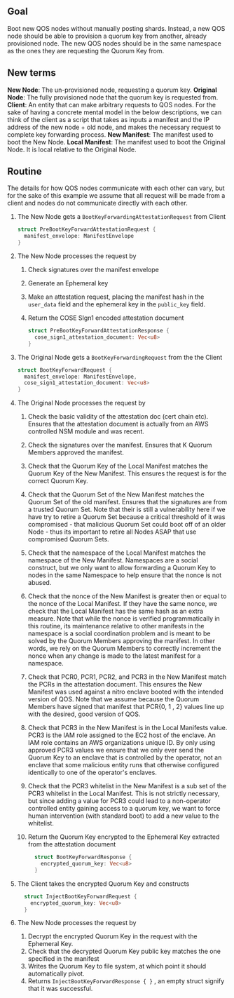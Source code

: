 ## Goal

Boot new QOS nodes without manually posting shards. Instead, a new QOS node should be able to provision a quorum key from another, already provisioned node. The new QOS nodes should be in the same namespace as the ones they are requesting the Quorum Key from.

## New terms

**New Node**: The un-provisioned node, requesting a quorum key.
**Original Node**: The fully provisioned node that the quorum key is requested from.
**Client**: An entity that can make arbitrary requests to QOS nodes. For the sake of having a concrete mental model in the below descriptions, we can think of the client as a script that takes as inputs a manifest and the IP address of the new node + old node, and makes the necessary request to complete key forwarding process.
**New Manifest**: The manifest used to boot the New Node.
**Local Manifest**: The manifest used to boot the Original Node. It is local relative to the Original Node.

## Routine

The details for how QOS nodes communicate with each other can vary, but for the sake of this example we assume that all request will be made from a client and nodes do not communicate directly with each other.

1) The New Node gets a `BootKeyForwardingAttestationRequest` from Client

    ```rust
    struct PreBootKeyForwardAttestationRequest {
      manifest_envelope: ManifestEnvelope
    }
    ```


2) The New Node processes the request by
    1) Check signatures over the manifest envelope
    1) Generate an Ephemeral key
    1) Make an attestation request, placing the manifest hash in the `user_data` field and the ephemeral key in the `public_key` field.
    1) Return the COSE SIgn1 encoded attestation document

        ```rust
        struct PreBootKeyForwardAttestationResponse {
          cose_sign1_attestation_document: Vec<u8>
        }
        ```

3) The Original Node gets a `BootKeyForwardingRequest` from the the Client

    ```rust
    struct BootKeyForwardRequest {
      manifest_envelope: ManifestEnvelope,
      cose_sign1_attestation_document: Vec<u8>
    }
    ```

4) The Original Node processes the request by
    1) Check the basic validity of the attestation doc (cert chain etc). Ensures that the attestation document is actually from an AWS controlled NSM module and was recent.
    2) Check the signatures over the manifest. Ensures that K Quorum Members approved the manifest.
    1) Check that the Quorum Key of the Local Manifest matches the Quorum Key of the New Manifest. This ensures the request is for the correct Quorum Key.
    1) Check that the Quorum Set of the New Manifest matches the Quorum Set of the old manifest. Ensures that the signatures are from a trusted Quorum Set. Note that their is still a vulnerability here if we have try to retire a Quorum Set because a critical threshold of it was compromised - that malicious Quorum Set could boot off of an older Node - thus its important to retire all Nodes ASAP that use compromised Quorum Sets.
    1) Check that the namespace of the Local Manifest matches the namespace of the New Manifest. Namespaces are a social construct, but we only want to allow forwarding a Quorum Key to nodes in the same Namespace to help ensure that the nonce is not abused.
    1) Check that the nonce of the New Manifest is greater then or equal to the nonce of the Local Manifest. If they have the same nonce, we check that the Local Manifest has the same hash as an extra measure. Note that while the nonce is verified programmatically in this routine, its maintenance relative to other manifests in the namespace is a social coordination problem and is meant to be solved by the Quorum Members approving the manifest. In other words, we rely on the Quorum Members to correctly increment the nonce when any change is made to the latest manifest for a namespace.
    1) Check that PCR0, PCR1, PCR2, and PCR3 in the New Manifest match the PCRs in the attestation document. This ensures the New Manifest was used against a nitro enclave booted with the intended version of QOS. Note that we assume because the Quorum Members have signed that manifest that PCR{0, 1 , 2} values line up with the desired, good version of QOS.
    1) Check that PCR3 in the New Manifest is in the Local Manifests value. PCR3 is the IAM role assigned to the EC2 host of the enclave. An IAM role contains an AWS organizations unique ID. By only using approved PCR3 values we ensure that we only ever send the Quorum Key to an enclave that is controlled by the operator, not an enclave that some malicious entity runs that otherwise configured identically to one of the operator's enclaves.
    1) Check that the PCR3 whitelist in the New Manifest is a sub set of the PCR3 whitelist in the Local Manifest. This is not strictly necessary, but since adding a value for PCR3 could lead to a non-operator controlled entity gaining access to a quorum key, we want to force human intervention (with standard boot) to add a new value to the whitelist.
    1) Return the Quorum Key encrypted to the Ephemeral Key extracted from the attestation document

        ```rust
          struct BootKeyForwardResponse {
            encrypted_quorum_key: Vec<u8>
          }
        ```

5) The Client takes the encrypted Quorum Key and constructs

    ```rust
      struct InjectBootKeyForwardRequest {
        encrypted_quorum_key: Vec<u8>
      }
    ```

6) The New Node processes the request by
    1) Decrypt the encrypted Quorum Key in the request with the Ephemeral Key.
    1) Check that the decrypted Quorum Key public key matches the one specified in the manifest
    1) Writes the Quorum Key to file system, at which point it should automatically pivot.
    1) Returns `InjectBootKeyForwardResponse { }` , an empty struct signify that it was successful.

